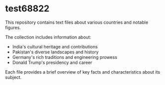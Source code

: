 # test68822

This repository contains text files about various countries and notable figures.

The collection includes information about:

- India's cultural heritage and contributions
- Pakistan's diverse landscapes and history
- Germany's rich traditions and engineering prowess
- Donald Trump's presidency and career

Each file provides a brief overview of key facts and characteristics about its subject.

